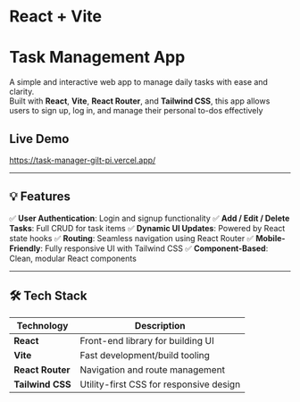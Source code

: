 # React + Vite

# Task Management App

A simple and interactive web app to manage daily tasks with ease and clarity.  
Built with **React**, **Vite**, **React Router**, and **Tailwind CSS**, this app allows users to sign up, log in, and manage their personal to-dos effectively 

##  Live Demo

https://task-manager-gilt-pi.vercel.app/

---

## 💡 Features

 ✅ **User Authentication**: Login and signup functionality
 ✅ **Add / Edit / Delete Tasks**: Full CRUD for task items
 ✅ **Dynamic UI Updates**: Powered by React state hooks
 ✅ **Routing**: Seamless navigation using React Router
 ✅ **Mobile-Friendly**: Fully responsive UI with Tailwind CSS
 ✅ **Component-Based**: Clean, modular React components
 

---

## 🛠️ Tech Stack

| Technology       | Description                             |
|------------------|-----------------------------------------|
| **React**        | Front-end library for building UI       |
| **Vite**         | Fast development/build tooling          |
| **React Router** | Navigation and route management         |
| **Tailwind CSS** | Utility-first CSS for responsive design |





